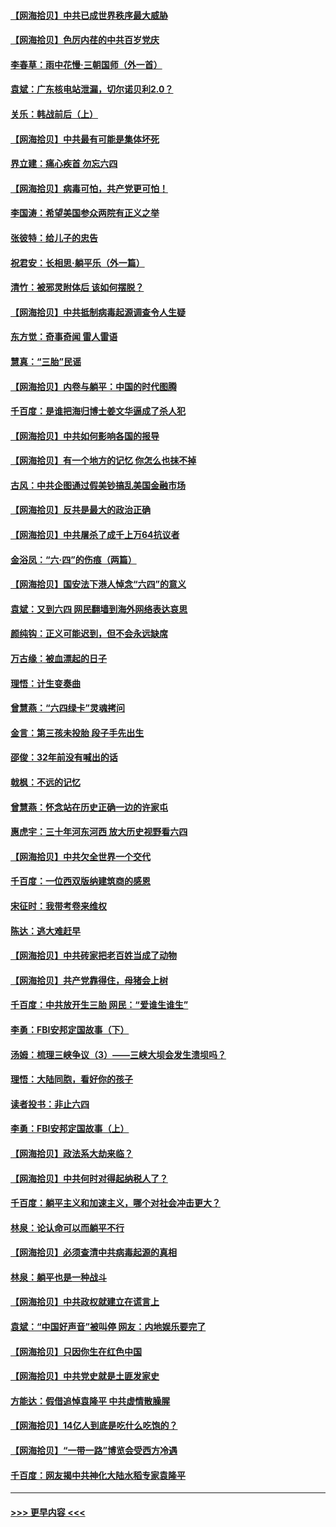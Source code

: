 #### [【网海拾贝】中共已成世界秩序最大威胁](../pages/nsc993/n13028138.md?t=06172301) 
#### [【网海拾贝】色厉内荏的中共百岁党庆](../pages/nsc993/n13025582.md?t=06172301) 
#### [李春草：雨中花慢‧三朝国师（外一首）](../pages/nsc993/n13025567.md?t=06172301) 
#### [袁斌：广东核电站泄漏，切尔诺贝利2.0？](../pages/nsc993/n13025475.md?t=06172301) 
#### [关乐：韩战前后（上）](../pages/nsc993/n13025387.md?t=06172301) 
#### [【网海拾贝】中共最有可能是集体坏死](../pages/nsc993/n13023101.md?t=06172301) 
#### [界立建：痛心疾首 勿忘六四](../pages/nsc993/n13022339.md?t=06172301) 
#### [【网海拾贝】病毒可怕，共产党更可怕！](../pages/nsc993/n13020728.md?t=06172301) 
#### [李国涛：希望美国参众两院有正义之举](../pages/nsc993/n13020674.md?t=06172301) 
#### [张彼特：给儿子的忠告](../pages/nsc993/n13018934.md?t=06172301) 
#### [祝君安：长相思‧躺平乐（外一篇）](../pages/nsc993/n13018923.md?t=06172301) 
#### [清竹：被邪灵附体后 该如何摆脱？](../pages/nsc993/n13018877.md?t=06172301) 
#### [【网海拾贝】中共抵制病毒起源调查令人生疑](../pages/nsc993/n13017785.md?t=06172301) 
#### [东方觉：奇事奇闻 雷人雷语](../pages/nsc993/n13017577.md?t=06172301) 
#### [慧真：“三胎”民谣](../pages/nsc993/n13017394.md?t=06172301) 
#### [【网海拾贝】内卷与躺平：中国的时代图腾](../pages/nsc993/n13016128.md?t=06172301) 
#### [千百度：是谁把海归博士姜文华逼成了杀人犯](../pages/nsc993/n13015218.md?t=06172301) 
#### [【网海拾贝】中共如何影响各国的报导](../pages/nsc993/n13012599.md?t=06172301) 
#### [【网海拾贝】有一个地方的记忆 你怎么也抹不掉](../pages/nsc993/n13009802.md?t=06172301) 
#### [古风：中共企图通过假美钞搞乱美国金融市场](../pages/nsc993/n13009626.md?t=06172301) 
#### [【网海拾贝】反共是最大的政治正确](../pages/nsc993/n13007051.md?t=06172301) 
#### [【网海拾贝】中共屠杀了成千上万64抗议者](../pages/nsc993/n13002713.md?t=06172301) 
#### [金浴凤：“六·四”的伤痕（两篇）](../pages/nsc993/n13001719.md?t=06172301) 
#### [【网海拾贝】国安法下港人悼念“六四”的意义](../pages/nsc993/n13001039.md?t=06172301) 
#### [袁斌：又到六四 网民翻墙到海外网络表达哀思](../pages/nsc993/n13000995.md?t=06172301) 
#### [颜纯钩：正义可能迟到，但不会永远缺席](../pages/nsc993/n13000920.md?t=06172301) 
#### [万古缘：被血漂起的日子](../pages/nsc993/n13000914.md?t=06172301) 
#### [理悟：计生变奏曲](../pages/nsc993/n13000414.md?t=06172301) 
#### [曾慧燕：“六四绿卡”灵魂拷问](../pages/nsc993/n13000277.md?t=06172301) 
#### [金言：第三孩未投胎 段子手先出生](../pages/nsc993/n13000215.md?t=06172301) 
#### [邵俊：32年前没有喊出的话](../pages/nsc993/n13000181.md?t=06172301) 
#### [戟枫：不远的记忆](../pages/nsc993/n13000121.md?t=06172301) 
#### [曾慧燕：怀念站在历史正确一边的许家屯](../pages/nsc993/n13000073.md?t=06172301) 
#### [惠虎宇：三十年河东河西 放大历史视野看六四](../pages/nsc993/n13000018.md?t=06172301) 
#### [【网海拾贝】中共欠全世界一个交代](../pages/nsc993/n12998706.md?t=06172301) 
#### [千百度：一位西双版纳建筑商的感恩](../pages/nsc993/n12998487.md?t=06172301) 
#### [宋征时：我带考卷来维权](../pages/nsc993/n12994088.md?t=06172301) 
#### [陈达：逃大难赶早](../pages/nsc993/n12993569.md?t=06172301) 
#### [【网海拾贝】中共砖家把老百姓当成了动物](../pages/nsc993/n12993483.md?t=06172301) 
#### [【网海拾贝】共产党靠得住，母猪会上树](../pages/nsc993/n12990730.md?t=06172301) 
#### [千百度：中共放开生三胎 网民：“爱谁生谁生”](../pages/nsc993/n12990644.md?t=06172301) 
#### [李勇：FBI安邦定国故事（下）](../pages/nsc993/n12987854.md?t=06172301) 
#### [汤姆：梳理三峡争议（3）——三峡大坝会发生溃坝吗？](../pages/nsc993/n12989806.md?t=06172301) 
#### [理悟：大陆同胞，看好你的孩子](../pages/nsc993/n12989778.md?t=06172301) 
#### [读者投书：非止六四](../pages/nsc993/n12989673.md?t=06172301) 
#### [李勇：FBI安邦定国故事（上）](../pages/nsc993/n12987749.md?t=06172301) 
#### [【网海拾贝】政法系大劫来临？](../pages/nsc993/n12987596.md?t=06172301) 
#### [【网海拾贝】中共何时对得起纳税人了？](../pages/nsc993/n12985578.md?t=06172301) 
#### [千百度：躺平主义和加速主义，哪个对社会冲击更大？](../pages/nsc993/n12985512.md?t=06172301) 
#### [林泉：论认命可以而躺平不行](../pages/nsc993/n12985505.md?t=06172301) 
#### [【网海拾贝】必须查清中共病毒起源的真相](../pages/nsc993/n12984276.md?t=06172301) 
#### [林泉：躺平也是一种战斗](../pages/nsc993/n12984194.md?t=06172301) 
#### [【网海拾贝】中共政权就建立在谎言上](../pages/nsc993/n12981880.md?t=06172301) 
#### [袁斌：“中国好声音”被叫停 网友：内地娱乐要完了](../pages/nsc993/n12981826.md?t=06172301) 
#### [【网海拾贝】只因你生在红色中国](../pages/nsc993/n12979096.md?t=06172301) 
#### [【网海拾贝】中共党史就是土匪发家史](../pages/nsc993/n12976478.md?t=06172301) 
#### [方能达：假借追悼袁隆平 中共虚情散臊腥](../pages/nsc993/n12976396.md?t=06172301) 
#### [【网海拾贝】14亿人到底是吃什么吃饱的？](../pages/nsc993/n12974125.md?t=06172301) 
#### [【网海拾贝】“一带一路”博览会受西方冷遇](../pages/nsc993/n12971787.md?t=06172301) 
#### [千百度：网友揭中共神化大陆水稻专家袁隆平](../pages/nsc993/n12971733.md?t=06172301) 

----
#### [ >>> 更早内容 <<< ](../indexes/nsc993-earlier.md)
